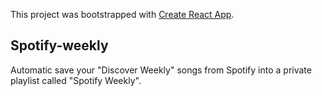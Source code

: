 This project was bootstrapped with
[Create React App](https://github.com/facebook/create-react-app).

## Spotify-weekly

Automatic save your "Discover Weekly" songs from Spotify into a private playlist
called "Spotify Weekly".
